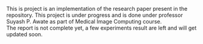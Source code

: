 This is project is an implementation of the research paper present in the repository. 
This project is under progress and is done under professor Suyash P. Awate as part of Medical Image Computing course.  
The report is not complete yet, a few experiments result are left and will get updated soon. 
